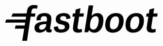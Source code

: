<!-- ![fastboot-logo](images/fastboot-logo-light.png) -->
<svg viewBox="0 0 535 127" class='fastboot-logo'><path d="M65.608 41.472h7.808L64.968 96H80.84l8.576-54.528h14.976l1.792-11.136H91.208l.896-5.632c1.408-9.728 4.352-12.288 10.368-12.288 3.2 0 6.144.64 8.704 1.408l3.328-11.008C112.2 2.048 106.696.512 100.552.512c-13.696 0-21.632 7.04-23.808 20.736l-1.408 9.088H67.4l-1.792 11.136zm97.9 44.672c-1.152.256-2.048.384-2.944.384-2.816 0-3.456-1.664-2.944-4.992l3.712-23.424c.384-2.816.768-6.528.768-8.832 0-11.648-5.888-20.48-23.424-20.48-21.248 0-29.824 10.624-28.416 25.984l14.464-1.28c-.384-8.192 1.408-13.824 12.416-13.824 5.76 0 9.6 2.56 9.6 9.728 0 1.664-.256 3.584-.512 5.632l-.512 2.816c-20.48 1.152-42.752 3.2-42.752 23.552 0 8.576 5.248 16.128 18.048 16.128 10.112 0 17.536-4.096 21.888-10.368.384 6.144 2.816 9.728 10.496 9.728 2.56 0 5.504-.384 8.96-1.152l1.152-9.6zm-20.096-13.44c-1.408 8.064-7.68 14.336-16 14.336-5.12 0-8.192-2.432-8.192-7.424 0-10.88 12.928-11.648 24.96-12.16l-.768 5.248zm85.613-25.344c-.512-12.16-8.064-18.56-23.296-18.56-14.337 0-28.29 6.272-28.29 21.76 0 24.192 32.13 12.8 32.13 26.88 0 6.016-4.865 8.832-13.185 8.832-9.344 0-11.136-4.352-11.264-11.264l-14.59 2.432c-.13 13.824 8.703 20.096 25.215 20.096 15.232 0 29.568-7.168 29.568-22.656 0-23.936-32.512-13.312-32.512-27.008 0-6.016 5.12-8.32 11.777-8.32 7.68 0 10.24 3.968 10.112 10.752l14.335-2.944zm6.508-5.888h7.936l-5.377 34.048c-.384 2.176-.512 4.352-.512 6.272 0 10.88 6.145 15.744 17.92 15.744 5.505 0 10.497-1.024 13.44-2.176l.13-11.008c-2.69.768-5.25 1.28-8.065 1.28-5.376 0-7.296-1.792-7.296-6.4 0-1.28.127-2.816.383-4.48l5.248-33.28h14.977l1.792-11.136h-14.977l2.816-18.56-16.64 4.736-2.05 13.824h-7.935l-1.792 11.136zm72.94-39.424H292.6L277.754 96h13.056l2.815-7.296h.64c3.456 6.016 10.112 8.96 17.664 8.96 23.04 0 32.255-23.424 32.255-44.672 0-16.256-8.704-24.192-20.352-24.192-9.088 0-16.512 4.48-20.48 9.344h-.512l5.633-36.096zm-11.136 70.784c0-11.264 3.84-33.152 19.712-33.152 5.76 0 10.623 3.072 10.623 14.08 0 10.368-4.096 32.896-18.688 32.896-7.168 0-11.648-4.224-11.648-13.824zm81.517 13.056c-9.216 0-11.776-6.4-11.776-14.464 0-12.288 3.968-30.976 19.84-30.976 9.344 0 11.904 6.272 11.904 14.848 0 11.52-4.352 30.592-19.968 30.592zm-1.536 11.648c24.448 0 37.76-18.176 37.76-43.136 0-17.152-10.24-25.6-26.624-25.6-24.576 0-37.76 18.048-37.76 43.008 0 17.152 10.368 25.728 26.624 25.728zm72.556-11.648c-9.216 0-11.776-6.4-11.776-14.464 0-12.288 3.968-30.976 19.84-30.976 9.344 0 11.904 6.272 11.904 14.848 0 11.52-4.352 30.592-19.968 30.592zm-1.536 11.648c24.448 0 37.76-18.176 37.76-43.136 0-17.152-10.24-25.6-26.624-25.6-24.576 0-37.76 18.048-37.76 43.008 0 17.152 10.368 25.728 26.624 25.728zm45.292-56.064h7.936L496.19 75.52c-.384 2.176-.512 4.352-.512 6.272 0 10.88 6.144 15.744 17.92 15.744 5.504 0 10.496-1.024 13.44-2.176l.128-11.008c-2.688.768-5.248 1.28-8.064 1.28-5.376 0-7.296-1.792-7.296-6.4 0-1.28.128-2.816.384-4.48l5.248-33.28h14.976l1.792-11.136H519.23l2.816-18.56-16.64 4.736-2.048 13.824h-7.936l-1.792 11.136z"></path><path d="M69.746 67.093H85.32l-8.48 58.96H59.96l9.786-58.96zM72.06 30.352H26.67L22 41.478h49.28l.78-11.126zM85.32 51.352H4.04L0 62.478h83.055l2.266-11.126z"></path><path d="M84.32 72.352H36.63l-2.37 11.126h48.732l1.33-11.126z"></path></svg>
